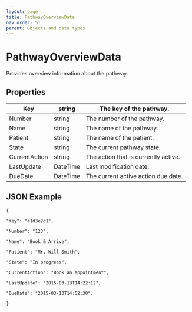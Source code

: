 ```yaml
---
layout: page
title: PathwayOverviewData
nav_order: 51
parent: Objects and data types
---
```


# PathwayOverviewDataProvides overview information about the pathway.## Properties| Key | string | The key of the pathway. || --- | --- | --- || Number | string | The number of the pathway. || Name | string | The name of the pathway. || Patient | string | The name of the patient. || State | string | The current pathway state. || CurrentAction | string | The action that is currently active. || LastUpdate | DateTime | Last modification date. || DueDate | DateTime | The current active action due date. |## JSON Example```{"Key": "a1d3e2d1","Number": "123","Name": "Book & Arrive","Patient": "Mr. Will Smith","State": "In progress","CurrentAction": "Book an appointment","LastUpdate": "2015-03-13T14:22:12","DueDate": "2015-03-13T14:52:30",}```